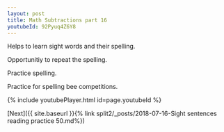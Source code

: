 ```yaml
---
layout: post
title: Math Subtractions part 16
youtubeId: 92Pyuq4Z6Y8
---
```

 
 
Helps to learn sight words and their spelling.

Opportunitiy to repeat the spelling. 

Practice spelling. 
 
Practice for spelling bee competitions. 
 
{% include youtubePlayer.html id=page.youtubeId %}
 
 

[Next]({{ site.baseurl }}{% link  split2/_posts/2018-07-16-Sight sentences reading practice 50.md%})
 
